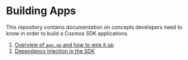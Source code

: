 <!--
order: false
parent:
  order: 5
-->

# Building Apps

This repository contains documentation on concepts developers need to know in order to build a Cosmos SDK applications.

1. [Overview of `app.go` and how to wire it up](./app-go.md)
2. [Dependency Injection in the SDK](./depinject.md)
